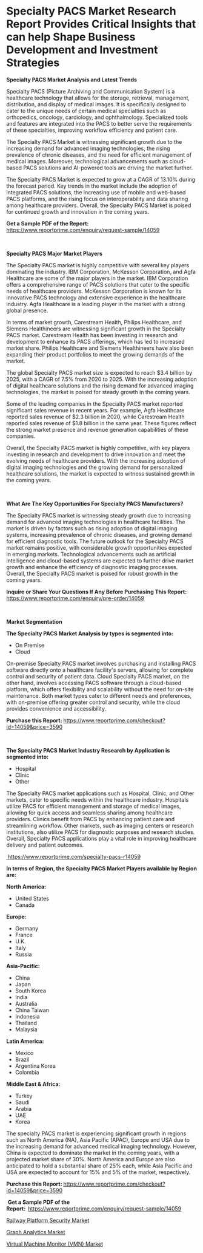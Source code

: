 <p><h1>Specialty PACS Market Research Report Provides Critical Insights that can help Shape Business Development and Investment Strategies</h1></p><p><strong>Specialty PACS Market Analysis and Latest Trends</strong></p>
<p><p>Specialty PACS (Picture Archiving and Communication System) is a healthcare technology that allows for the storage, retrieval, management, distribution, and display of medical images. It is specifically designed to cater to the unique needs of certain medical specialties such as orthopedics, oncology, cardiology, and ophthalmology. Specialized tools and features are integrated into the PACS to better serve the requirements of these specialties, improving workflow efficiency and patient care.</p><p>The Specialty PACS Market is witnessing significant growth due to the increasing demand for advanced imaging technologies, the rising prevalence of chronic diseases, and the need for efficient management of medical images. Moreover, technological advancements such as cloud-based PACS solutions and AI-powered tools are driving the market further.</p><p>The Specialty PACS Market is expected to grow at a CAGR of 13.10% during the forecast period. Key trends in the market include the adoption of integrated PACS solutions, the increasing use of mobile and web-based PACS platforms, and the rising focus on interoperability and data sharing among healthcare providers. Overall, the Specialty PACS Market is poised for continued growth and innovation in the coming years.</p></p>
<p><strong>Get a Sample PDF of the Report:&nbsp;</strong> <a href="https://www.reportprime.com/enquiry/request-sample/14059">https://www.reportprime.com/enquiry/request-sample/14059</a></p>
<p>&nbsp;</p>
<p><strong>Specialty PACS Major Market Players</strong></p>
<p><p>The Specialty PACS market is highly competitive with several key players dominating the industry. IBM Corporation, McKesson Corporation, and Agfa Healthcare are some of the major players in the market. IBM Corporation offers a comprehensive range of PACS solutions that cater to the specific needs of healthcare providers. McKesson Corporation is known for its innovative PACS technology and extensive experience in the healthcare industry. Agfa Healthcare is a leading player in the market with a strong global presence.</p><p>In terms of market growth, Carestream Health, Philips Healthcare, and Siemens Healthineers are witnessing significant growth in the Specialty PACS market. Carestream Health has been investing in research and development to enhance its PACS offerings, which has led to increased market share. Philips Healthcare and Siemens Healthineers have also been expanding their product portfolios to meet the growing demands of the market.</p><p>The global Specialty PACS market size is expected to reach $3.4 billion by 2025, with a CAGR of 7.5% from 2020 to 2025. With the increasing adoption of digital healthcare solutions and the rising demand for advanced imaging technologies, the market is poised for steady growth in the coming years.</p><p>Some of the leading companies in the Specialty PACS market reported significant sales revenue in recent years. For example, Agfa Healthcare reported sales revenue of $2.3 billion in 2020, while Carestream Health reported sales revenue of $1.8 billion in the same year. These figures reflect the strong market presence and revenue generation capabilities of these companies.</p><p>Overall, the Specialty PACS market is highly competitive, with key players investing in research and development to drive innovation and meet the evolving needs of healthcare providers. With the increasing adoption of digital imaging technologies and the growing demand for personalized healthcare solutions, the market is expected to witness sustained growth in the coming years.</p></p>
<p>&nbsp;</p>
<p><strong>What Are The Key Opportunities For Specialty PACS Manufacturers?</strong></p>
<p><p>The Specialty PACS market is witnessing steady growth due to increasing demand for advanced imaging technologies in healthcare facilities. The market is driven by factors such as rising adoption of digital imaging systems, increasing prevalence of chronic diseases, and growing demand for efficient diagnostic tools. The future outlook for the Specialty PACS market remains positive, with considerable growth opportunities expected in emerging markets. Technological advancements such as artificial intelligence and cloud-based systems are expected to further drive market growth and enhance the efficiency of diagnostic imaging processes. Overall, the Specialty PACS market is poised for robust growth in the coming years.</p></p>
<p><strong>Inquire or Share Your Questions If Any Before Purchasing This Report:</strong> <a href="https://www.reportprime.com/enquiry/pre-order/14059">https://www.reportprime.com/enquiry/pre-order/14059</a></p>
<p>&nbsp;</p>
<p><strong>Market Segmentation</strong></p>
<p><strong>The Specialty PACS Market Analysis by types is segmented into:</strong></p>
<p><ul><li>On Premise</li><li>Cloud</li></ul></p>
<p><p>On-premise Specialty PACS market involves purchasing and installing PACS software directly onto a healthcare facility's servers, allowing for complete control and security of patient data. Cloud Specialty PACS market, on the other hand, involves accessing PACS software through a cloud-based platform, which offers flexibility and scalability without the need for on-site maintenance. Both market types cater to different needs and preferences, with on-premise offering greater control and security, while the cloud provides convenience and accessibility.</p></p>
<p><strong>Purchase this Report:&nbsp;</strong><a href="https://www.reportprime.com/checkout?id=14059&price=3590">https://www.reportprime.com/checkout?id=14059&price=3590</a></p>
<p>&nbsp;</p>
<p><strong>The Specialty PACS Market Industry Research by Application is segmented into:</strong></p>
<p><ul><li>Hospital</li><li>Clinic</li><li>Other</li></ul></p>
<p><p>The Specialty PACS market applications such as Hospital, Clinic, and Other markets, cater to specific needs within the healthcare industry. Hospitals utilize PACS for efficient management and storage of medical images, allowing for quick access and seamless sharing among healthcare providers. Clinics benefit from PACS by enhancing patient care and streamlining workflow. Other markets, such as imaging centers or research institutions, also utilize PACS for diagnostic purposes and research studies. Overall, Specialty PACS applications play a vital role in improving healthcare delivery and patient outcomes.</p></p>
<p><a href="https://www.reportprime.com/specialty-pacs-r14059">&nbsp;https://www.reportprime.com/specialty-pacs-r14059</a></p>
<p><strong>In terms of Region, the Specialty PACS Market Players available by Region are:</strong></p>
<p>
    <p> <strong> North America: </strong>
        <ul>
            <li>United States</li>
            <li>Canada</li>
        </ul>
        </p> 
    <p> <strong> Europe: </strong>
        <ul>
            <li>Germany</li>
            <li>France</li>
            <li>U.K.</li>
            <li>Italy</li>
            <li>Russia</li>
        </ul>
        </p> 
    <p> <strong> Asia-Pacific: </strong>
        <ul>
            <li>China</li>
            <li>Japan</li>
            <li>South Korea</li>
            <li>India</li>
            <li>Australia</li>
            <li>China Taiwan</li>
            <li>Indonesia</li>
            <li>Thailand</li>
            <li>Malaysia</li>
        </ul>
        </p> 
    <p> <strong> Latin America: </strong>
        <ul>
            <li>Mexico</li>
            <li>Brazil</li>
            <li>Argentina Korea</li>
            <li>Colombia</li>
        </ul>
        </p> 
    <p> <strong> Middle East & Africa: </strong>
        <ul>
            <li>Turkey</li>
            <li>Saudi</li>
            <li>Arabia</li>
            <li>UAE</li>
            <li>Korea</li>
        </ul>
    </p>
    </p>
<p><p>The specialty PACS market is experiencing significant growth in regions such as North America (NA), Asia Pacific (APAC), Europe and USA due to the increasing demand for advanced medical imaging technology. However, China is expected to dominate the market in the coming years, with a projected market share of 30%. North America and Europe are also anticipated to hold a substantial share of 25% each, while Asia Pacific and USA are expected to account for 15% and 5% of the market, respectively.</p></p>
<p><strong>Purchase this Report: </strong><a href="https://www.reportprime.com/checkout?id=14059&price=3590">https://www.reportprime.com/checkout?id=14059&price=3590</a></p>
<p>&nbsp;<strong>Get a Sample PDF of the Report:&nbsp;&nbsp;</strong><a href="https://www.reportprime.com/enquiry/request-sample/14059">https://www.reportprime.com/enquiry/request-sample/14059</a></p>
<p><strong></strong></p>
<p><p><a href="https://github.com/julyju69/Market-Research-Report-List-4/blob/main/railway-platform-security-market.md">Railway Platform Security Market</a></p><p><a href="https://github.com/nathandecarvalho/Market-Research-Report-List-4/blob/main/graph-analytics-market.md">Graph Analytics Market</a></p><p><a href="https://view.publitas.com/reportprime-1/insights-into-the-virtual-machine-monitor-vmn-market-market-players-market-size-geographical-regions-and-forecast-2024-2031/">Virtual Machine Monitor (VMN) Market</a></p></p>